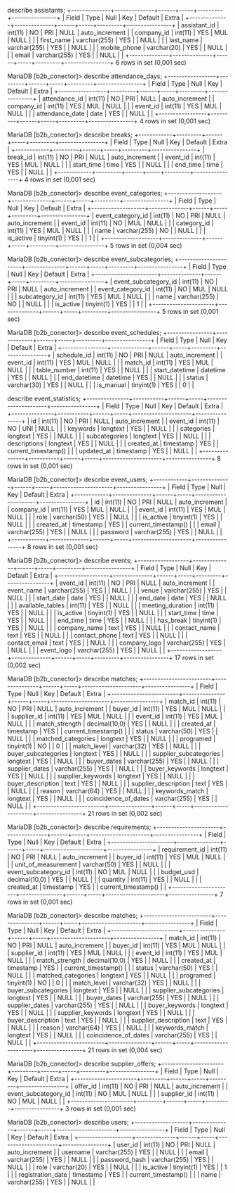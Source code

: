 ﻿describe assistants;
+--------------+--------------+------+-----+---------+----------------+
| Field        | Type         | Null | Key | Default | Extra          |
+--------------+--------------+------+-----+---------+----------------+
| assistant_id | int(11)      | NO   | PRI | NULL    | auto_increment |
| company_id   | int(11)      | YES  | MUL | NULL    |                |
| first_name   | varchar(255) | YES  |     | NULL    |                |
| last_name    | varchar(255) | YES  |     | NULL    |                |
| mobile_phone | varchar(20)  | YES  |     | NULL    |                |
| email        | varchar(255) | YES  |     | NULL    |                |
+--------------+--------------+------+-----+---------+----------------+
6 rows in set (0,001 sec)

MariaDB [b2b_conector]> describe attendance_days;
+-----------------+---------+------+-----+---------+----------------+
| Field           | Type    | Null | Key | Default | Extra          |
+-----------------+---------+------+-----+---------+----------------+
| attendance_id   | int(11) | NO   | PRI | NULL    | auto_increment |
| company_id      | int(11) | YES  | MUL | NULL    |                |
| event_id        | int(11) | YES  | MUL | NULL    |                |
| attendance_date | date    | YES  |     | NULL    |                |
+-----------------+---------+------+-----+---------+----------------+
4 rows in set (0,001 sec)

MariaDB [b2b_conector]> describe breaks;
+------------+---------+------+-----+---------+----------------+
| Field      | Type    | Null | Key | Default | Extra          |
+------------+---------+------+-----+---------+----------------+
| break_id   | int(11) | NO   | PRI | NULL    | auto_increment |
| event_id   | int(11) | YES  | MUL | NULL    |                |
| start_time | time    | YES  |     | NULL    |                |
| end_time   | time    | YES  |     | NULL    |                |
+------------+---------+------+-----+---------+----------------+
4 rows in set (0,001 sec)

MariaDB [b2b_conector]> describe event_categories;
+-------------------+--------------+------+-----+---------+----------------+
| Field             | Type         | Null | Key | Default | Extra          |
+-------------------+--------------+------+-----+---------+----------------+
| event_category_id | int(11)      | NO   | PRI | NULL    | auto_increment |
| event_id          | int(11)      | NO   | MUL | NULL    |                |
| category_id       | int(11)      | YES  | MUL | NULL    |                |
| name              | varchar(255) | NO   |     | NULL    |                |
| is_active         | tinyint(1)   | YES  |     | 1       |                |
+-------------------+--------------+------+-----+---------+----------------+
5 rows in set (0,004 sec)

MariaDB [b2b_conector]> describe event_subcategories;
+----------------------+--------------+------+-----+---------+----------------+
| Field                | Type         | Null | Key | Default | Extra          |
+----------------------+--------------+------+-----+---------+----------------+
| event_subcategory_id | int(11)      | NO   | PRI | NULL    | auto_increment |
| event_category_id    | int(11)      | NO   | MUL | NULL    |                |
| subcategory_id       | int(11)      | YES  | MUL | NULL    |                |
| name                 | varchar(255) | NO   |     | NULL    |                |
| is_active            | tinyint(1)   | YES  |     | 1       |                |
+----------------------+--------------+------+-----+---------+----------------+
5 rows in set (0,001 sec)

MariaDB [b2b_conector]> describe event_schedules;
+----------------+-------------+------+-----+---------+----------------+
| Field          | Type        | Null | Key | Default | Extra          |
+----------------+-------------+------+-----+---------+----------------+
| schedule_id    | int(11)     | NO   | PRI | NULL    | auto_increment |
| event_id       | int(11)     | YES  | MUL | NULL    |                |
| match_id       | int(11)     | YES  | MUL | NULL    |                |
| table_number   | int(11)     | YES  |     | NULL    |                |
| start_datetime | datetime    | YES  |     | NULL    |                |
| end_datetime   | datetime    | YES  |     | NULL    |                |
| status         | varchar(30) | YES  |     | NULL    |                |
| is_manual      | tinyint(1)  | YES  |     | 0       |                |

describe event_statistics;
+---------------+-----------+------+-----+---------------------+----------------+
| Field         | Type      | Null | Key | Default             | Extra          |
+---------------+-----------+------+-----+---------------------+----------------+
| id            | int(11)   | NO   | PRI | NULL                | auto_increment |
| event_id      | int(11)   | NO   | UNI | NULL                |                |
| keywords      | longtext  | YES  |     | NULL                |                |
| categories    | longtext  | YES  |     | NULL                |                |
| subcategories | longtext  | YES  |     | NULL                |                |
| descriptions  | longtext  | YES  |     | NULL                |                |
| created_at    | timestamp | YES  |     | current_timestamp() |                |
| updated_at    | timestamp | YES  |     | NULL                |                |
+---------------+-----------+------+-----+---------------------+----------------+
8 rows in set (0,001 sec)

MariaDB [b2b_conector]> describe event_users;
+------------+--------------+------+-----+---------------------+----------------+
| Field      | Type         | Null | Key | Default             | Extra          |
+------------+--------------+------+-----+---------------------+----------------+
| id         | int(11)      | NO   | PRI | NULL                | auto_increment |
| company_id | int(11)      | YES  | MUL | NULL                |                |
| event_id   | int(11)      | YES  | MUL | NULL                |                |
| role       | varchar(50)  | YES  |     | NULL                |                |
| is_active  | tinyint(1)   | YES  |     | NULL                |                |
| created_at | timestamp    | YES  |     | current_timestamp() |                |
| email      | varchar(255) | YES  |     | NULL                |                |
| password   | varchar(255) | YES  |     | NULL                |                |
+------------+--------------+------+-----+---------------------+----------------+
8 rows in set (0,001 sec)

MariaDB [b2b_conector]> describe events;
+------------------+--------------+------+-----+---------+----------------+
| Field            | Type         | Null | Key | Default | Extra          |
+------------------+--------------+------+-----+---------+----------------+
| event_id         | int(11)      | NO   | PRI | NULL    | auto_increment |
| event_name       | varchar(255) | YES  |     | NULL    |                |
| venue            | varchar(255) | YES  |     | NULL    |                |
| start_date       | date         | YES  |     | NULL    |                |
| end_date         | date         | YES  |     | NULL    |                |
| available_tables | int(11)      | YES  |     | NULL    |                |
| meeting_duration | int(11)      | YES  |     | NULL    |                |
| is_active        | tinyint(1)   | YES  |     | NULL    |                |
| start_time       | time         | YES  |     | NULL    |                |
| end_time         | time         | YES  |     | NULL    |                |
| has_break        | tinyint(1)   | YES  |     | NULL    |                |
| company_name     | text         | YES  |     | NULL    |                |
| contact_name     | text         | YES  |     | NULL    |                |
| contact_phone    | text         | YES  |     | NULL    |                |
| contact_email    | text         | YES  |     | NULL    |                |
| company_logo     | varchar(255) | YES  |     | NULL    |                |
| event_logo       | varchar(255) | YES  |     | NULL    |                |
+------------------+--------------+------+-----+---------+----------------+
17 rows in set (0,002 sec)

MariaDB [b2b_conector]> describe matches;
+------------------------+---------------+------+-----+---------------------+----------------+
| Field                  | Type          | Null | Key | Default             | Extra          |
+------------------------+---------------+------+-----+---------------------+----------------+
| match_id               | int(11)       | NO   | PRI | NULL                | auto_increment |
| buyer_id               | int(11)       | YES  | MUL | NULL                |                |
| supplier_id            | int(11)       | YES  | MUL | NULL                |                |
| event_id               | int(11)       | YES  | MUL | NULL                |                |
| match_strength         | decimal(10,0) | YES  |     | NULL                |                |
| created_at             | timestamp     | YES  |     | current_timestamp() |                |
| status                 | varchar(50)   | YES  |     | NULL                |                |
| matched_categories     | longtext      | YES  |     | NULL                |                |
| programed              | tinyint(1)    | NO   |     | 0                   |                |
| match_level            | varchar(32)   | YES  |     | NULL                |                |
| buyer_subcategories    | longtext      | YES  |     | NULL                |                |
| supplier_subcategories | longtext      | YES  |     | NULL                |                |
| buyer_dates            | varchar(255)  | YES  |     | NULL                |                |
| supplier_dates         | varchar(255)  | YES  |     | NULL                |                |
| buyer_keywords         | longtext      | YES  |     | NULL                |                |
| supplier_keywords      | longtext      | YES  |     | NULL                |                |
| buyer_description      | text          | YES  |     | NULL                |                |
| supplier_description   | text          | YES  |     | NULL                |                |
| reason                 | varchar(64)   | YES  |     | NULL                |                |
| keywords_match         | longtext      | YES  |     | NULL                |                |
| coincidence_of_dates   | varchar(255)  | YES  |     | NULL                |                |
+------------------------+---------------+------+-----+---------------------+----------------+
21 rows in set (0,002 sec)

MariaDB [b2b_conector]> describe requirements;
+----------------------+---------------+------+-----+---------------------+----------------+
| Field                | Type          | Null | Key | Default             | Extra          |
+----------------------+---------------+------+-----+---------------------+----------------+
| requirement_id       | int(11)       | NO   | PRI | NULL                | auto_increment |
| buyer_id             | int(11)       | YES  | MUL | NULL                |                |
| unit_of_measurement  | varchar(50)   | YES  |     | NULL                |                |
| event_subcategory_id | int(11)       | NO   | MUL | NULL                |                |
| budget_usd           | decimal(10,0) | YES  |     | NULL                |                |
| quantity             | int(11)       | YES  |     | NULL                |                |
| created_at           | timestamp     | YES  |     | current_timestamp() |                |
+----------------------+---------------+------+-----+---------------------+----------------+
7 rows in set (0,001 sec)

MariaDB [b2b_conector]> describe matches;
+------------------------+---------------+------+-----+---------------------+----------------+
| Field                  | Type          | Null | Key | Default             | Extra          |
+------------------------+---------------+------+-----+---------------------+----------------+
| match_id               | int(11)       | NO   | PRI | NULL                | auto_increment |
| buyer_id               | int(11)       | YES  | MUL | NULL                |                |
| supplier_id            | int(11)       | YES  | MUL | NULL                |                |
| event_id               | int(11)       | YES  | MUL | NULL                |                |
| match_strength         | decimal(10,0) | YES  |     | NULL                |                |
| created_at             | timestamp     | YES  |     | current_timestamp() |                |
| status                 | varchar(50)   | YES  |     | NULL                |                |
| matched_categories     | longtext      | YES  |     | NULL                |                |
| programed              | tinyint(1)    | NO   |     | 0                   |                |
| match_level            | varchar(32)   | YES  |     | NULL                |                |
| buyer_subcategories    | longtext      | YES  |     | NULL                |                |
| supplier_subcategories | longtext      | YES  |     | NULL                |                |
| buyer_dates            | varchar(255)  | YES  |     | NULL                |                |
| supplier_dates         | varchar(255)  | YES  |     | NULL                |                |
| buyer_keywords         | longtext      | YES  |     | NULL                |                |
| supplier_keywords      | longtext      | YES  |     | NULL                |                |
| buyer_description      | text          | YES  |     | NULL                |                |
| supplier_description   | text          | YES  |     | NULL                |                |
| reason                 | varchar(64)   | YES  |     | NULL                |                |
| keywords_match         | longtext      | YES  |     | NULL                |                |
| coincidence_of_dates   | varchar(255)  | YES  |     | NULL                |                |
+------------------------+---------------+------+-----+---------------------+----------------+
21 rows in set (0,004 sec)

MariaDB [b2b_conector]> describe supplier_offers;
+----------------------+---------+------+-----+---------+----------------+
| Field                | Type    | Null | Key | Default | Extra          |
+----------------------+---------+------+-----+---------+----------------+
| offer_id             | int(11) | NO   | PRI | NULL    | auto_increment |
| event_subcategory_id | int(11) | NO   | MUL | NULL    |                |
| supplier_id          | int(11) | NO   | MUL | NULL    |                |
+----------------------+---------+------+-----+---------+----------------+
3 rows in set (0,001 sec)

MariaDB [b2b_conector]> describe users;
+-------------------+--------------+------+-----+---------------------+----------------+
| Field             | Type         | Null | Key | Default             | Extra          |
+-------------------+--------------+------+-----+---------------------+----------------+
| user_id           | int(11)      | NO   | PRI | NULL                | auto_increment |
| username          | varchar(255) | YES  |     | NULL                |                |
| email             | varchar(255) | YES  |     | NULL                |                |
| password_hash     | varchar(255) | YES  |     | NULL                |                |
| role              | varchar(20)  | YES  |     | NULL                |                |
| is_active         | tinyint(1)   | YES  |     | 1                   |                |
| registration_date | timestamp    | YES  |     | current_timestamp() |                |
| name              | varchar(255) | YES  |     | NULL                |                |
